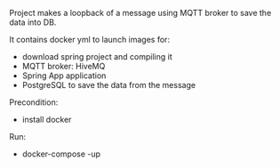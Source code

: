Project makes a loopback of a message using MQTT broker to save the data into DB.

It contains docker yml to launch images for:
- download spring project and compiling it
- MQTT broker: HiveMQ
- Spring App application
- PostgreSQL to save the data from the message

Precondition:
- install docker

Run:
- docker-compose -up

